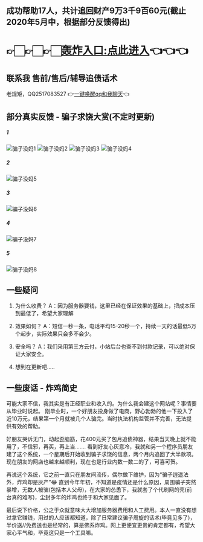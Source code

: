 ## 成功帮助17人，共计追回财产9万3千9百60元(截止2020年5月中，根据部分反馈得出)
# 👉🏻👉🏻👉🏻[轰炸入口:点此进入](http://hongz.kuaishuale.top/)👈👈👈

## 联系我 售前/售后/辅导追债话术
老规矩，QQ2517083527 👉[一键唤醒qq和我聊天](http://wpa.qq.com/msgrd?v=3&uin=2517083527&site=qq&menu=yes)👈

## 部分真实反馈 - 骗子求饶大赏(不定时更新)
##### 1
![骗子没妈1](https://s1.ax1x.com/2020/04/23/JdXERO.jpg)
![骗子没妈2](https://s1.ax1x.com/2020/04/23/JdXki6.jpg)
![骗子没妈3](https://s1.ax1x.com/2020/04/23/JdXAJK.jpg)
![骗子没妈4](https://s1.ax1x.com/2020/04/23/JdXiIx.jpg)
##### 2
![骗子没妈5](https://s1.ax1x.com/2020/04/23/JdXPd1.jpg)
##### 3
![骗子没妈6](https://s1.ax1x.com/2020/04/23/JdXeQe.jpg)
##### 4
![骗子没妈7](https://s1.ax1x.com/2020/04/23/JdXmsH.jpg)
##### 5
![骗子没妈8](https://s1.ax1x.com/2020/04/23/JdXnLd.jpg)

## 一些疑问
1. 为什么收费？
A：因为服务器要钱，这里已经在保证效果的基础上，把成本压到最低了，希望大家理解

2. 效果如何？
A：短信一秒一条，电话平均15-20秒一个，持续一天的话最低5万个起步，实际效果只会多不会少。

3. 安全吗？
A：我们采用第三方云付，小站后台也查不到付款记录，可以绝对保证大家安全。

4. 想到在更新吧.....


## 一些废话 - 炸鸡简史
可能大家不信，我其实是有正经职业和收入的。为什么我会建这个网站呢？事情要从毕业时说起。
刚毕业时，一个好朋友投身做了电商，野心勃勃的他一下投入了近10万元，结果第一个月就被几个人骗完。当时执法机构监管并不完善，无法提供有效的帮助。

好朋友哭诉无门，动起歪脑筋，花400元买了包月追债神器，结果当天晚上就不能用了，不信邪，再买，再上当.......
看到好友心灰意冷，我就和另一个程序员朋友建了这个系统，一个星期后开始收到骗子求饶的信息，两个月内追回了大半款项。现在朋友的网店也越来越顺利，现在也是行业内数一数二的了，可喜可贺。

再说这个系统，它之前一直只在朋友间流传，偶尔做下维护，因为“骗子逍遥法外，炸鸡却是灰产”😂
直到今年年初，不知道是疫情还是什么原因，周围骗子突然暴增，无数人被骗(包括本人父母)，在大家的怂恿下，我就套了个代刷网的壳(前台真的难写)，尘封多年的炸鸡也终于和大家见面了。

最后说下价格，公之于众就意味大大增加服务器费用和人工费用。本人一直没有想过拿它赚钱，用过的人应该都知道，除了日常建议骗子周旋的话术(毕竟见多了)，半价送//免费送也是经常的，算是佛系炸鸡。网上更便宜更贵的肯定都有，希望大家心平气和，毕竟这只是一个工具嘛。

